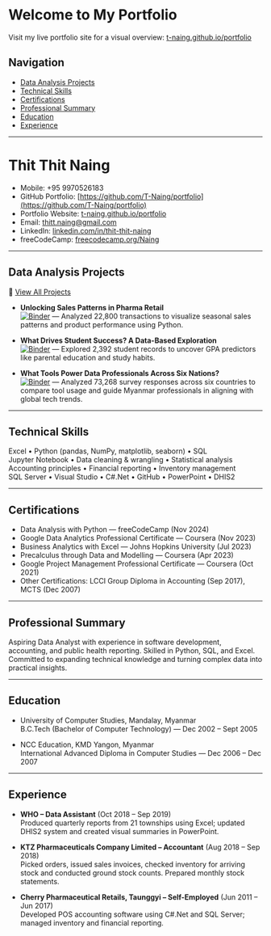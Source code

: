 # Welcome to My Portfolio
Visit my live portfolio site for a visual overview: [t-naing.github.io/portfolio](https://t-naing.github.io/portfolio/)
## Navigation

- [Data Analysis Projects](#data-analysis-projects)
- [Technical Skills](#technical-skills)
- [Certifications](#certifications)
- [Professional Summary](#professional-summary)
- [Education](#education)
- [Experience](#experience)

---

# Thit Thit Naing

- Mobile: +95 9970526183  
- GitHub Portfolio: [https://github.com/T-Naing/portfolio](https://github.com/T-Naing/portfolio)
- Portfolio Website: [t-naing.github.io/portfolio](https://t-naing.github.io/portfolio/)
- Email: [thitt.naing@gmail.com](mailto:thitt.naing@gmail.com)
- LinkedIn: [linkedin.com/in/thit-thit-naing](https://www.linkedin.com/in/thit-thit-naing)  
- freeCodeCamp: [freecodecamp.org/Naing](https://www.freecodecamp.org/Naing)

---

## Data Analysis Projects
🔗 [View All Projects](https://github.com/T-Naing/Jupyter)

- **Unlocking Sales Patterns in Pharma Retail**  
  [![Binder](https://mybinder.org/badge_logo.svg)](https://mybinder.org/v2/gh/T-Naing/Jupyter/main?urlpath=%2Fdoc%2Ftree%2FEDA_pharma_retails_2015%2FEDA_pharma_sales_analysis.ipynb) — Analyzed 22,800 transactions to visualize seasonal sales patterns and product performance using Python.

- **What Drives Student Success? A Data-Based Exploration**  
  [![Binder](https://mybinder.org/badge_logo.svg)](https://mybinder.org/v2/gh/T-Naing/Jupyter/main?urlpath=%2Fdoc%2Ftree%2FEDA_student_performance%2FEDA_student_performance.ipynb) — Explored 2,392 student records to uncover GPA predictors like parental education and study habits.

- **What Tools Power Data Professionals Across Six Nations?**  
  [![Binder](https://mybinder.org/badge_logo.svg)](https://mybinder.org/v2/gh/T-Naing/Jupyter/main?urlpath=%2Fdoc%2Ftree%2FEDA_tech_stack_SO_2022%2FEDA_tech_stack_SO_2022.ipynb) — Analyzed 73,268 survey responses across six countries to compare tool usage and guide Myanmar professionals in aligning with global tech trends.

---

## Technical Skills

Excel • Python (pandas, NumPy, matplotlib, seaborn) • SQL  
Jupyter Notebook • Data cleaning & wrangling • Statistical analysis  
Accounting principles • Financial reporting • Inventory management  
SQL Server • Visual Studio • C#.Net • GitHub • PowerPoint • DHIS2  

---

## Certifications

- Data Analysis with Python — freeCodeCamp (Nov 2024)  
- Google Data Analytics Professional Certificate — Coursera (Nov 2023)  
- Business Analytics with Excel — Johns Hopkins University (Jul 2023)  
- Precalculus through Data and Modelling — Coursera (Apr 2023)  
- Google Project Management Professional Certificate — Coursera (Oct 2021)  
- Other Certifications: LCCI Group Diploma in Accounting (Sep 2017), MCTS (Dec 2007)  

---

## Professional Summary

Aspiring Data Analyst with experience in software development, accounting, and public health reporting. Skilled in Python, SQL, and Excel. Committed to expanding technical knowledge and turning complex data into practical insights.

---

## Education

- University of Computer Studies, Mandalay, Myanmar  
  B.C.Tech (Bachelor of Computer Technology) — Dec 2002 – Sept 2005  

- NCC Education, KMD Yangon, Myanmar  
  International Advanced Diploma in Computer Studies — Dec 2006 – Dec 2007  

---

## Experience

- **WHO – Data Assistant** (Oct 2018 – Sep 2019)  
  Produced quarterly reports from 21 townships using Excel; updated DHIS2 system and created visual summaries in PowerPoint.

- **KTZ Pharmaceuticals Company Limited – Accountant** (Aug 2018 – Sep 2018)  
  Picked orders, issued sales invoices, checked inventory for arriving stock and conducted ground stock counts. Prepared monthly stock statements.

- **Cherry Pharmaceutical Retails, Taunggyi – Self-Employed** (Jun 2011 – Jun 2017)  
  Developed POS accounting software using C#.Net and SQL Server; managed inventory and financial reporting.